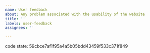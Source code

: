 ```yaml
---
name: User feedback
about: Any problem associated with the usability of the website 
title: ''
labels: user-feedback
assignees: ''

---
```

<!-- please leave this in so we know which version your comment is about -->
code state: 59cbce7af1f95a4a5b05bdd43459f533c371f849


